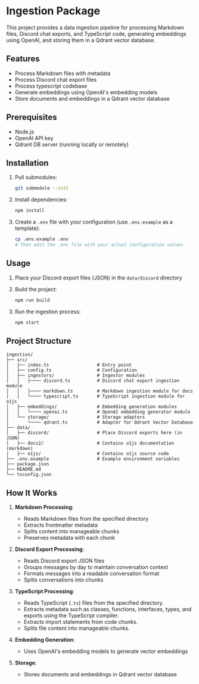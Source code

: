 # Ingestion Package

This project provides a data ingestion pipeline for processing Markdown files, Discord chat exports, and TypeScript code, generating embeddings using OpenAI, and storing them in a Qdrant vector database.

## Features

- Process Markdown files with metadata
- Process Discord chat export files
- Process typescript codebase
- Generate embeddings using OpenAI's embedding models
- Store documents and embeddings in a Qdrant vector database

## Prerequisites

- Node.js
- OpenAI API key
- Qdrant DB server (running locally or remotely)

## Installation

1. Pull submodules:
   ```bash
   git submodule --init
   ```

2. Install dependencies:
   ```bash
   npm install
   ```

3. Create a `.env` file with your configuration (use `.env.example` as a template):
   ```bash
   cp .env.example .env
   # Then edit the .env file with your actual configuration values
   ```


## Usage

1. Place your Discord export files (JSON) in the `data/discord` directory
3. Build the project:
   ```bash
   npm run build
   ```

4. Run the ingestion process:
   ```bash
   npm start
   ```

## Project Structure

```
ingestion/
├── src/
│   ├── index.ts                  # Entry point
│   ├── config.ts                 # Configuration
│   ├── ingestors/                # Ingestor modules
│   │   ├──── discord.ts          # Discord chat export ingestion module
│   │   ├──── markdown.ts         # Markdown ingestion module for docs
│   │   └──── typescript.ts       # TypeScript ingestion module for o1js
│   ├── embeddings/               # Embedding generation modules
│   │   └──── openai.ts           # OpenAI embedding generator module
│   └── storage/                  # Storage adaptors
│       └──── qdrant.ts           # Adapter for Qdrant Vector Database
├── data/
│   ├── discord/                  # Place Discord exports here (in JSON)
│   ├── docs2/                    # Contains o1js documentation (markdown)
│   ├── o1js/                     # Contains o1js source code
├── .env.example                  # Example environment variables
├── package.json
├── README.md                     
└── tsconfig.json
```

## How It Works

1. **Markdown Processing**:
   - Reads Markdown files from the specified directory
   - Extracts frontmatter metadata
   - Splits content into manageable chunks
   - Preserves metadata with each chunk

2. **Discord Export Processing**:
   - Reads Discord export JSON files
   - Groups messages by day to maintain conversation context
   - Formats messages into a readable conversation format
   - Splits conversations into chunks
  
3. **TypeScript Processing**:
   - Reads TypeScript (`.ts`) files from the specified directory.
   - Extracts metadata such as classes, functions, interfaces, types, and exports using the TypeScript compiler.
   - Extracts import statements from code chunks.
   - Splits file content into manageable chunks.

4. **Embedding Generation**:
   - Uses OpenAI's embedding models to generate vector embeddings

5. **Storage**:
   - Stores documents and embeddings in Qdrant vector database


